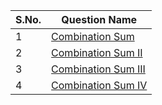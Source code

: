 
S.No. | Question Name |
------|---------------|
1 | [Combination Sum](https://leetcode.com/problems/combination-sum/) 
2 | [Combination Sum II](https://leetcode.com/problems/combination-sum-ii/) 
3 | [Combination Sum III](https://leetcode.com/problems/combination-sum-iii/) 
4 | [Combination Sum IV](https://leetcode.com/problems/combination-sum-iv/)
 
